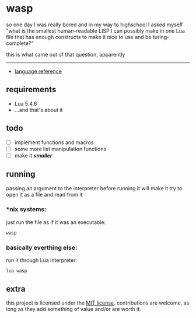 # wasp

so one day I was really bored and in my way to highschool I asked myself "what is the smallest human-readable LISP I can possibly make in one Lua file that has enough constructs to make it nice to use and be turing-complete?"

this is what came out of that question, apparently

---

- [language reference](doc/ref.md)

## requirements

- Lua 5.4.6
- ...and that's about it

## todo

- [ ] implement functions and macros
- [ ] some more list manipulation functions
- [ ] make it ***smaller***

## running

passing an argument to the interpreter before running it will make it try to open it as a file and read from it

### *nix systems:
just run the file as if it was an executable:
```
wasp
```

### basically everthing else:
run it through Lua interpreter:
```
lua wasp
```

## extra
this project is licensed under the [MIT license](LICENSE). contributions are welcome, as long as they add something of value and/or are worth it.
